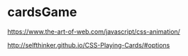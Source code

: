# cardsGame

https://www.the-art-of-web.com/javascript/css-animation/

http://selfthinker.github.io/CSS-Playing-Cards/#options
